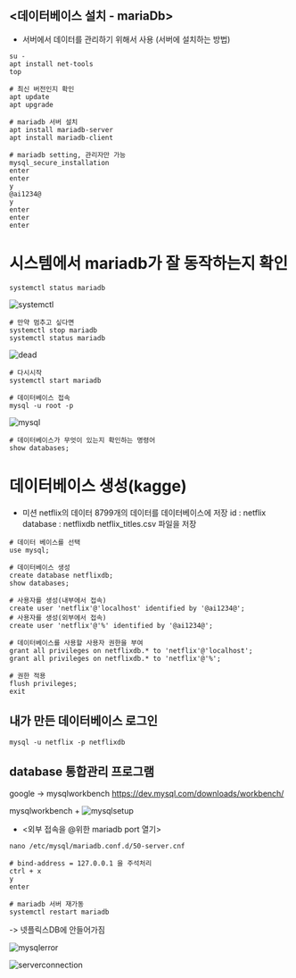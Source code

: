 ## <데이터베이스 설치 - mariaDb>
- 서버에서 데이터를 관리하기 위해서 사용 (서버에 설치하는 방법)

```
su -
apt install net-tools 
top 
```

```
# 최신 버전인지 확인
apt update
apt upgrade

# mariadb 서버 설치
apt install mariadb-server
apt install mariadb-client

# mariadb setting, 관리자만 가능
mysql_secure_installation
enter
enter
y
@ai1234@
y
enter
enter
enter
```

# 시스템에서 mariadb가 잘 동작하는지 확인
```
systemctl status mariadb 
```
![systemctl]()

```
# 만약 멈추고 싶다면 
systemctl stop mariadb
systemctl status mariadb 
```
![dead]()

```
# 다시시작
systemctl start mariadb
```

```
# 데이터베이스 접속
mysql -u root -p
```
![mysql]()

```
# 데이터베이스가 무엇이 있는지 확인하는 명령어
show databases;
```

# 데이터베이스 생성(kagge)
* 미션
netflix의 데이터 8799개의 데이터를 데이터베이스에 저장
id : netflix
database : netflixdb
netflix_titles.csv 파일을 저장

```
# 데이터 베이스를 선택
use mysql;

# 데이터베이스 생성
create database netflixdb;
show databases;

# 사용자를 생성(내부에서 접속)
create user 'netflix'@'localhost' identified by '@ai1234@';
# 사용자를 생성(외부에서 접속)
create user 'netflix'@'%' identified by '@ai1234@';

# 데이터베이스를 사용할 사용자 권한을 부여
grant all privileges on netflixdb.* to 'netflix'@'localhost';
grant all privileges on netflixdb.* to 'netflix'@'%';

# 권한 적용
flush privileges;
exit
```

## 내가 만든 데이터베이스 로그인
```
mysql -u netflix -p netflixdb
```

## database 통합관리 프로그램
google -> mysqlworkbench
https://dev.mysql.com/downloads/workbench/

mysqlworkbench
+
![mysqlsetup]()

* <외부 접속을 @위한 mariadb port 열기>
```
nano /etc/mysql/mariadb.conf.d/50-server.cnf

# bind-address = 127.0.0.1 을 주석처리
ctrl + x
y
enter

# mariadb 서버 재가동
systemctl restart mariadb
```
-> 넷플릭스DB에 안들어가짐

![mysqlerror]()

![serverconnection]()
